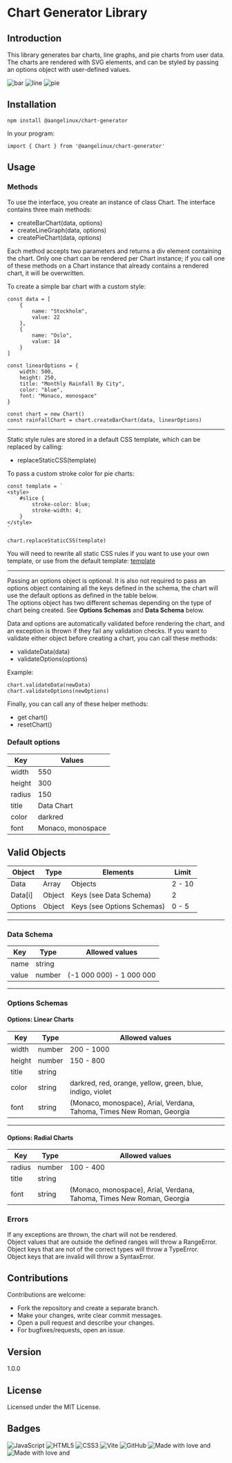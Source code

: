 # Chart Generator Library
## Introduction
This library generates bar charts, line graphs, and pie charts from user data. The charts are rendered with SVG elements, and can be styled by passing an options object with user-defined values.  
  
![bar](./images/barChart.png)
![line](./images/lineGraph.png)
![pie](./images/pieChart.png)
  

## Installation
```
npm install @aangelinux/chart-generator
```
In your program:  
```
import { Chart } from '@aangelinux/chart-generator'
```
  

## Usage
### Methods
To use the interface, you create an instance of class Chart. The interface contains three main methods:  
- createBarChart(data, options)
- createLineGraph(data, options)
- createPieChart(data, options)
  
Each method accepts two parameters and returns a div element containing the chart. Only one chart can be rendered per Chart instance; if you call one of these methods on a Chart instance that already contains a rendered chart, it will be overwritten.  
  
To create a simple bar chart with a custom style:  
```
const data = [
    {
        name: "Stockholm",
        value: 22
    },
    {
        name: "Oslo",
        value: 14
    }
]

const linearOptions = {
    width: 500,
    height: 250,
    title: "Monthly Rainfall By City",
    color: "blue",
    font: "Monaco, monospace"
}

const chart = new Chart()
const rainfallChart = chart.createBarChart(data, linearOptions)
```
  
---
Static style rules are stored in a default CSS template, which can be replaced by calling:  
- replaceStaticCSS(template)  
  
To pass a custom stroke color for pie charts:  
```
const template = `
<style>
    #slice {
        stroke-color: blue;
        stroke-width: 4;
    }
</style>
`

chart.replaceStaticCSS(template)
```
You will need to rewrite all static CSS rules if you want to use your own template, or use from the default template: [template](https://github.com/aangelinux/1DV610-L2/blob/main/lib/styles/cssTemplate.js)
  
---
Passing an options object is optional. It is also not required to pass an options object containing all the keys defined in the schema, the chart will use the default options as defined in the table below.  
The options object has two different schemas depending on the type of chart being created. See **Options Schemas** and **Data Schema** below.  
  
Data and options are automatically validated before rendering the chart, and an exception is thrown if they fail any validation checks. If you want to validate either object before creating a chart, you can call these methods:
- validateData(data)
- validateOptions(options)
  
Example:  
```
chart.validateData(newData)
chart.validateOptions(newOptions)
```
  
Finally, you can call any of these helper methods:  
- get chart()
- resetChart()
  
### Default options
| Key    | Values            |
| ------ | ----------------- |
| width  | 550               |
| height | 300               |
| radius | 150               |
| title  | Data Chart        |
| color  | darkred           |
| font   | Monaco, monospace |
   
  
    
## Valid Objects
| Object  | Type   | Elements                   | Limit  |
| ------- | ------ | -------------------------- | ------ |
| Data    | Array  | Objects                    | 2 - 10 |
| Data[i] | Object | Keys (see Data Schema)     | 2      |
| Options | Object | Keys (see Options Schemas) | 0 - 5  |
  
---
### Data Schema
| Key   | Type   | Allowed values           |
| ----- | ------ | ------------------------ |
| name  | string |                          |
| value | number | (-1 000 000) - 1 000 000 |
  
---
### Options Schemas
#### Options: Linear Charts
| Key    | Type   | Allowed values                                            |
| ------ | ------ | --------------------------------------------------------- |
| width  | number | 200 - 1000                                                |
| height | number | 150 - 800                                                 |
| title  | string |                                                           |
| color  | string | darkred, red, orange, yellow, green, blue, indigo, violet |
| font   | string | (Monaco, monospace), Arial, Verdana, Tahoma, Times New Roman, Georgia|
  
---
#### Options: Radial Charts
| Key    | Type   | Allowed values                                   |
| ------ | ------ | ------------------------------------------------ |
| radius | number | 100 - 400                                        |
| title  | string |                                                  |
| font   | string | (Monaco, monospace), Arial, Verdana, Tahoma, Times New Roman, Georgia |
  
### Errors
If any exceptions are thrown, the chart will not be rendered.  
Object values that are outside the defined ranges will throw a RangeError.  
Object keys that are not of the correct types will throw a TypeError.  
Object keys that are invalid will throw a SyntaxError.  
  
  
## Contributions
Contributions are welcome:  

- Fork the repository and create a separate branch.
- Make your changes, write clear commit messages.
- Open a pull request and describe your changes.
- For bugfixes/requests, open an issue.
   
  
## Version
1.0.0


## License
Licensed under the MIT License.  
  

## Badges
![JavaScript](https://img.shields.io/badge/javascript-%23323330.svg?style=for-the-badge&logo=javascript&logoColor=%23F7DF1E)
![HTML5](https://img.shields.io/badge/html5-%23E34F26.svg?style=for-the-badge&logo=html5&logoColor=white)
![CSS3](https://img.shields.io/badge/css3-%231572B6.svg?style=for-the-badge&logo=css3&logoColor=white)
![Vite](https://img.shields.io/badge/vite-%23646CFF.svg?style=for-the-badge&logo=vite&logoColor=white)
![GitHub](https://img.shields.io/badge/github-%23121011.svg?style=for-the-badge&logo=github&logoColor=white)
![Made with love and](https://img.shields.io/badge/KFC-F40027?style=for-the-badge&logo=kfc&logoColor=white)
![Made with love and](https://img.shields.io/badge/Spotify-1ED760?&style=for-the-badge&logo=spotify&logoColor=white)